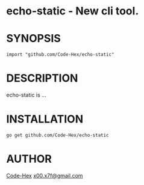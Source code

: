 echo-static - New cli tool.
====

# SYNOPSIS

    import "github.com/Code-Hex/echo-static"

# DESCRIPTION

echo-static is ...

# INSTALLATION

    go get github.com/Code-Hex/echo-static

# AUTHOR

[Code-Hex](https://github.com/Code-Hex) <x00.x7f@gmail.com>